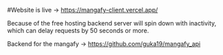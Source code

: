 #Website is live -> https://mangafy-client.vercel.app/

Because of the free hosting backend server will spin down with inactivity, which can delay requests by 50 seconds or more.

Backend for the mangafy -> https://github.com/guka19/mangafy_api

